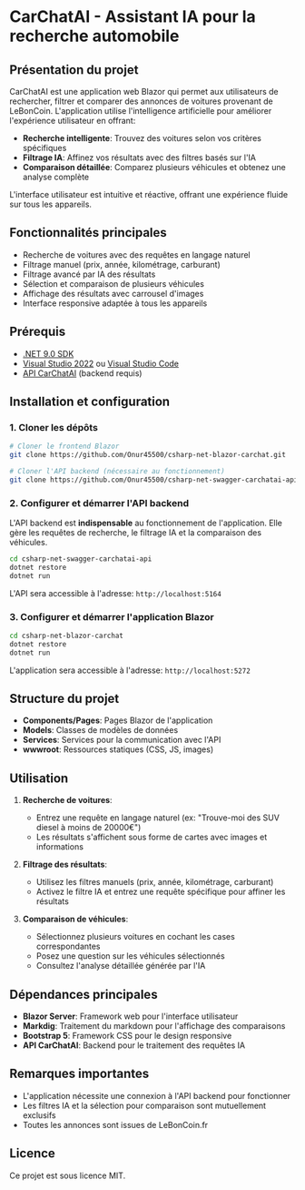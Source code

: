 # CarChatAI - Assistant IA pour la recherche automobile

## Présentation du projet

CarChatAI est une application web Blazor qui permet aux utilisateurs de rechercher, filtrer et comparer des annonces de voitures provenant de LeBonCoin. L'application utilise l'intelligence artificielle pour améliorer l'expérience utilisateur en offrant:

- **Recherche intelligente**: Trouvez des voitures selon vos critères spécifiques
- **Filtrage IA**: Affinez vos résultats avec des filtres basés sur l'IA
- **Comparaison détaillée**: Comparez plusieurs véhicules et obtenez une analyse complète

L'interface utilisateur est intuitive et réactive, offrant une expérience fluide sur tous les appareils.

## Fonctionnalités principales

- Recherche de voitures avec des requêtes en langage naturel
- Filtrage manuel (prix, année, kilométrage, carburant)
- Filtrage avancé par IA des résultats
- Sélection et comparaison de plusieurs véhicules
- Affichage des résultats avec carrousel d'images
- Interface responsive adaptée à tous les appareils

## Prérequis

- [.NET 9.0 SDK](https://dotnet.microsoft.com/download/dotnet/9.0)
- [Visual Studio 2022](https://visualstudio.microsoft.com/fr/vs/) ou [Visual Studio Code](https://code.visualstudio.com/)
- [API CarChatAI](https://github.com/Onur45500/csharp-net-swagger-carchatai-api) (backend requis)

## Installation et configuration

### 1. Cloner les dépôts

```bash
# Cloner le frontend Blazor
git clone https://github.com/Onur45500/csharp-net-blazor-carchat.git

# Cloner l'API backend (nécessaire au fonctionnement)
git clone https://github.com/Onur45500/csharp-net-swagger-carchatai-api.git
```

### 2. Configurer et démarrer l'API backend

L'API backend est **indispensable** au fonctionnement de l'application. Elle gère les requêtes de recherche, le filtrage IA et la comparaison des véhicules.

```bash
cd csharp-net-swagger-carchatai-api
dotnet restore
dotnet run
```

L'API sera accessible à l'adresse: `http://localhost:5164`

### 3. Configurer et démarrer l'application Blazor

```bash
cd csharp-net-blazor-carchat
dotnet restore
dotnet run
```

L'application sera accessible à l'adresse: `http://localhost:5272`

## Structure du projet

- **Components/Pages**: Pages Blazor de l'application
- **Models**: Classes de modèles de données
- **Services**: Services pour la communication avec l'API
- **wwwroot**: Ressources statiques (CSS, JS, images)

## Utilisation

1. **Recherche de voitures**:
   - Entrez une requête en langage naturel (ex: "Trouve-moi des SUV diesel à moins de 20000€")
   - Les résultats s'affichent sous forme de cartes avec images et informations

2. **Filtrage des résultats**:
   - Utilisez les filtres manuels (prix, année, kilométrage, carburant)
   - Activez le filtre IA et entrez une requête spécifique pour affiner les résultats

3. **Comparaison de véhicules**:
   - Sélectionnez plusieurs voitures en cochant les cases correspondantes
   - Posez une question sur les véhicules sélectionnés
   - Consultez l'analyse détaillée générée par l'IA

## Dépendances principales

- **Blazor Server**: Framework web pour l'interface utilisateur
- **Markdig**: Traitement du markdown pour l'affichage des comparaisons
- **Bootstrap 5**: Framework CSS pour le design responsive
- **API CarChatAI**: Backend pour le traitement des requêtes IA

## Remarques importantes

- L'application nécessite une connexion à l'API backend pour fonctionner
- Les filtres IA et la sélection pour comparaison sont mutuellement exclusifs
- Toutes les annonces sont issues de LeBonCoin.fr

## Licence

Ce projet est sous licence MIT.
